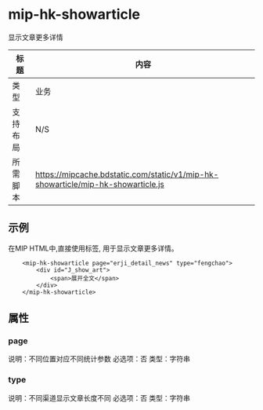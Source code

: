 ﻿# mip-hk-showarticle

显示文章更多详情

|标题|内容|
|---|---|
|类型|业务|
|支持布局|N/S|
|所需脚本|https://mipcache.bdstatic.com/static/v1/mip-hk-showarticle/mip-hk-showarticle.js|

## 示例

在MIP HTML中,直接使用标签, 用于显示文章更多详情。

```
    <mip-hk-showarticle page="erji_detail_news" type="fengchao">
        <div id="J_show_art">
            <span>展开全文</span>
        </div>
    </mip-hk-showarticle>
```
## 属性

### page

说明：不同位置对应不同统计参数
必选项：否
类型：字符串

### type

说明：不同渠道显示文章长度不同
必选项：否
类型：字符串
